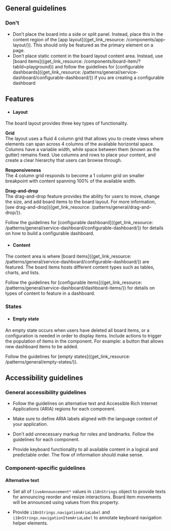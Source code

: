 ## General guidelines

### Don't

  * Don’t place the board into a side or split panel. Instead, place this in the content region of the [app layout]({get_link_resource: /components/app-layout/}). This should only be featured as the primary element on a page.
  * Don’t place static content in the board layout content area. Instead, use [board items]({get_link_resource: /components/board-item/?tabId=playground}) and follow the guidelines for [configurable dashboards]({get_link_resource: /patterns/general/service-dashboard/configurable-dashboard/}) if you are creating a configurable dashboard



## Features

  * #### Layout

The board layout provides three key types of functionality.  
  
**Grid**  
The layout uses a fluid 4 column grid that allows you to create views where elements can span across 4 columns of the available horizontal space. Columns have a variable width, while space between them (known as the gutter) remains fixed. Use columns and rows to place your content, and create a clear hierarchy that users can browse through.   
  
**Responsiveness**  
The 4 column grid responds to become a 1 column grid on smaller breakpoint with content spanning 100% of the available width.  
  
**Drag-and-drop**  
The drag-and-drop feature provides the ability for users to move, change the size, and add board items to the board layout. For more information, [see drag-and-drop]({get_link_resource: /patterns/general/drag-and-drop/}).

  
Follow the guidelines for [configurable dashboard]({get_link_resource: /patterns/general/service-dashboard/configurable-dashboard/}) for details on how to build a configurable dashboard.  


  * #### Content

The content area is where [board items]({get_link_resource: /patterns/general/service-dashboard/configurable-dashboard/}) are featured. The board items hosts different content types such as tables, charts, and lists.

Follow the guidelines for [configurable items]({get_link_resource: /patterns/general/service-dashboard/dashboard-items/}) for details on types of content to feature in a dashboard.  





### States

  * #### Empty state

An empty state occurs when users have deleted all board items, or a configuration is needed in order to display items. Include actions to trigger the population of items in the component. For example: a button that allows new dashboard items to be added.  
  
Follow the guidelines for [empty states]({get_link_resource: /patterns/general/empty-states/}).




## Accessibility guidelines

### General accessibility guidelines

  * Follow the guidelines on alternative text and Accessible Rich Internet Applications (ARIA) regions for each component.

  * Make sure to define ARIA labels aligned with the language context of your application.

  * Don't add unnecessary markup for roles and landmarks. Follow the guidelines for each component.

  * Provide keyboard functionality to all available content in a logical and predictable order. The flow of information should make sense.




### Component-specific guidelines

#### Alternative text

  * Set all of `liveAnnouncement*` values in `i18nStrings` object to provide texts for announcing reorder and resize interactions. Board item movements will be announced using values from this property.

  * Provide `i18nStrings.navigationAriaLabel` and `i18nStrings.navigationItemAriaLabel` to annotate keyboard navigation helper elements.



